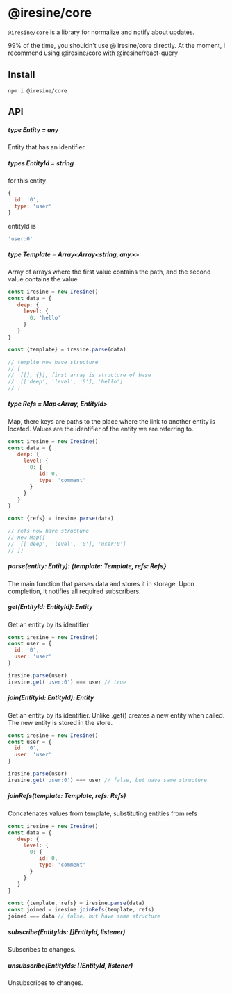 # @iresine/core

`@iresine/core` is a library for normalize and notify about updates.

99% of the time, you shouldn't use @ iresine/core directly. At the moment, I recommend using
@iresine/core with @iresine/react-query

## Install
```
npm i @iresine/core
```

## API

##### type Entity = any
Entity that has an identifier

##### types EntityId = string

for this entity
```js
{
  id: '0',
  type: 'user'
}
```
entityId is
```js
'user:0'
```

##### type Template = Array<Array<string, any>>
Array of arrays where the first value contains the path, and the second value contains the value

```js
const iresine = new Iresine()
const data = {
   deep: {
     level: {
       0: 'hello'
     }
   }
}

const {template} = iresine.parse(data)

// templte now have structure 
// [
//  [[], {}], first array is structure of base
//  [['deep', 'level', '0'], 'hello']
// ]
```

##### type Refs = Map<Array<string>, EntityId>

Map, there keys are paths to the place where the link to another entity is located. 
Values are the identifier of the entity we are referring to.

```js
const iresine = new Iresine()
const data = {
   deep: {
     level: {
       0: {
          id: 0,
          type: 'comment'
       }
     }
   }
}

const {refs} = iresine.parse(data)

// refs now have structure 
// new Map([
//  [['deep', 'level', '0'], 'user:0']
// ])
```

##### parse(entity: Entity): {template: Template, refs: Refs}
The main function that parses data and stores it in storage.
Upon completion, it notifies all required subscribers.

##### get(EntityId: EntityId): Entity
Get an entity by its identifier

```js
const iresine = new Iresine()
const user = {
  id: '0',
  user: 'user'
}

iresine.parse(user)
iresine.get('user:0') === user // true
```

##### join(EntityId: EntityId): Entity
Get an entity by its identifier. Unlike .get() creates a new entity when called.
The new entity is stored in the store.

```js
const iresine = new Iresine()
const user = {
  id: '0',
  user: 'user'
}

iresine.parse(user)
iresine.get('user:0') === user // false, but have same structure
```

##### joinRefs(template: Template, refs: Refs)
Concatenates values from template, substituting entities from refs

```js
const iresine = new Iresine()
const data = {
   deep: {
     level: {
       0: {
          id: 0,
          type: 'comment'
       }
     }
   }
}

const {template, refs} = iresine.parse(data)
const joined = iresine.joinRefs(template, refs)
joined === data // false, but have same structure
```

##### subscribe(EntityIds: []EntityId, listener)
Subscribes to changes.

##### unsubscribe(EntityIds: []EntityId, listener)
Unsubscribes to changes.